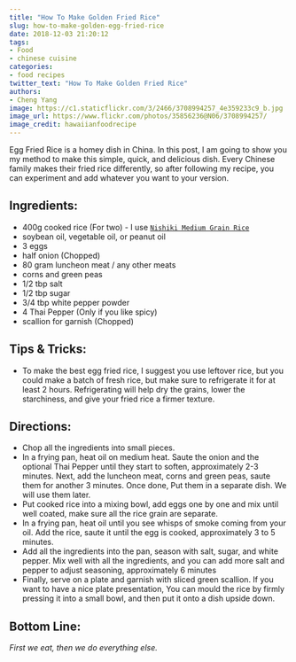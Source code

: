 ```yaml
---
title: "How To Make Golden Fried Rice"
slug: how-to-make-golden-egg-fried-rice
date: 2018-12-03 21:20:12
tags:
- Food
- chinese cuisine
categories: 
- food recipes
twitter_text: "How To Make Golden Fried Rice"
authors: 
- Cheng Yang
image: https://c1.staticflickr.com/3/2466/3708994257_4e359233c9_b.jpg
image_url: https://www.flickr.com/photos/35856236@N06/3708994257/
image_credit: hawaiianfoodrecipe
---
```


Egg Fried Rice is a homey dish in China. In this post, I am going to show you my method to make this simple, quick, and delicious dish. Every Chinese family makes their fried rice differently, so after following my recipe, you can experiment and add whatever you want to your version.

## Ingredients:
- 400g cooked rice (For two) - I use [`Nishiki Medium Grain Rice`](https://www.amazon.com/Nishiki-Medium-Grain-Rice-Pound/dp/B00852ZN2U/ref=sr_1_8_s_it?s=grocery&ie=UTF8&qid=1543877113&sr=1-8&keywords=rice)
- soybean oil, vegetable oil, or peanut oil
- 3 eggs
- half onion (Chopped)
- 80 gram luncheon meat / any other meats
- corns and green peas
- 1/2 tbp salt
- 1/2 tbp sugar
- 3/4 tbp white pepper powder
- 4 Thai Pepper (Only if you like spicy)
- scallion for garnish (Chopped)


## Tips & Tricks:
- To make the best egg fried rice, I suggest you use leftover rice, but you could make a batch of fresh rice, but make sure to refrigerate it for at least 2 hours. Refrigerating will help dry the grains, lower the starchiness, and give your fried rice a firmer texture.

## Directions:
- Chop all the ingredients into small pieces.
- In a frying pan, heat oil on medium heat. Saute the onion and the optional Thai Pepper until they start to soften, approximately 2-3 minutes. Next, add the luncheon meat, corns and green peas, saute them for another 3 minutes. Once done, Put them in a separate dish. We will use them later.
- Put cooked rice into a mixing bowl, add eggs one by one and mix until well coated, make sure all the rice grain are separate.
- In a frying pan, heat oil until you see whisps of smoke coming from your oil. Add the rice, saute it until the egg is cooked, approximately 3 to 5 minutes.
- Add all the ingredients into the pan, season with salt, sugar, and white pepper. Mix well with all the ingredients, and you can add more salt and pepper to adjust seasoning, approximately 6 minutes
- Finally, serve on a plate and garnish with sliced green scallion. If you want to have a nice plate presentation, You can mould the rice by firmly pressing it into a small bowl, and then put it onto a dish upside down.

## Bottom Line:

*First we eat, then we do everything else.*
